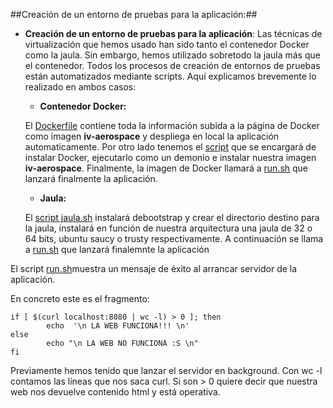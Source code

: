 ##Creación de un entorno de pruebas para la aplicación:##

+ **Creación de un entorno de pruebas para la aplicación**: Las técnicas de virtualización que hemos usado han sido tanto el contenedor Docker como la jaula. Sin embargo, hemos utilizado sobretodo la jaula más que el contenedor.
Todos los procesos de creación de entornos de pruebas están automatizados mediante scripts. Aquí explicamos brevemente lo realizado en ambos casos:

    * **Contenedor Docker:** 
    
    El [Dockerfile](https://github.com/julioxus/iv-aerospace/blob/master/Dockerfile) contiene toda la información subida a la página de Docker como imagen **iv-aerospace** y despliega en local la aplicación automaticamente.
    Por otro lado tenemos el [script](https://github.com/julioxus/iv-aerospace/blob/master/provisionamiento/install_dock.sh) que se encargará de instalar Docker, ejecutarlo como un demonio e instalar nuestra imagen **iv-aerospace**.
    Finalmente, la imagen de Docker llamará a [run.sh](https://github.com/julioxus/iv-aerospace/blob/master/run.sh) que lanzará finalmente la aplicación.

    * **Jaula:**
    
    El [script jaula.sh](https://github.com/julioxus/iv-aerospace/blob/master/provisionamiento/jaula.sh) instalará debootstrap y crear el directorio destino para la jaula, instalará en función de nuestra arquitectura una jaula de 32 o 64 bits, ubuntu saucy o trusty respectivamente. A continuación se llama a [run.sh](https://github.com/julioxus/iv-aerospace/blob/master/run.sh) que lanzará finalemnte la aplicación 

El script [run.sh](https://github.com/julioxus/iv-aerospace/blob/master/run.sh)muestra un mensaje de éxito al arrancar servidor de la aplicación.

En concreto este es el fragmento:

```
if [ $(curl localhost:8080 | wc -l) > 0 ]; then
        echo  '\n LA WEB FUNCIONA!!! \n'
else
        echo "\n LA WEB NO FUNCIONA :S \n"
fi
```

Previamente hemos tenido que lanzar el servidor en background.
Con wc -l contamos las líneas que nos saca curl. Si son > 0 quiere decir que nuestra web nos devuelve contenido html y está operativa.

